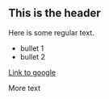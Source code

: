 ## This is the header

Here is some regular text.
 * bullet 1
 * bullet 2

[Link to google](http://www.google.com)

More text